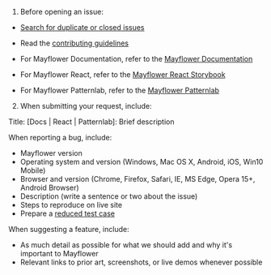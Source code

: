 1. Before opening an issue:

- [Search for duplicate or closed issues](https://github.com/massgov/mayflower/issues?utf8=%E2%9C%93&q=is%3Aissue)
- Read the [contributing guidelines](https://github.com/massgov/mayflower/blob/master/CONTRIBUTING.md)

- For Mayflower Documentation, refer to the [Mayflower Documentation](https://mass.gov/mayflower)
- For Mayflower React, refer to the [Mayflower React Storybook](https://mayflower-react.digital.mass.gov/)
- For Mayflower Patternlab, refer to the [Mayflower Patternlab](https://mayflower.digital.mass.gov/)


2. When submitting your request, include:

Title: [Docs | React | Patternlab]: Brief description

When reporting a bug, include:

- Mayflower version
- Operating system and version (Windows, Mac OS X, Android, iOS, Win10 Mobile)
- Browser and version (Chrome, Firefox, Safari, IE, MS Edge, Opera 15+, Android Browser)
- Description (write a sentence or two about the issue)
- Steps to reproduce on live site
- Prepare a [reduced test case](https://css-tricks.com/reduced-test-cases/)

When suggesting a feature, include:

- As much detail as possible for what we should add and why it's important to Mayflower
- Relevant links to prior art, screenshots, or live demos whenever possible



